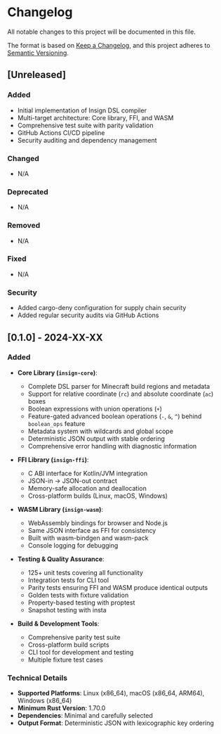 # Changelog

All notable changes to this project will be documented in this file.

The format is based on [Keep a Changelog](https://keepachangelog.com/en/1.0.0/),
and this project adheres to [Semantic Versioning](https://semver.org/spec/v2.0.0.html).

## [Unreleased]

### Added
- Initial implementation of Insign DSL compiler
- Multi-target architecture: Core library, FFI, and WASM
- Comprehensive test suite with parity validation
- GitHub Actions CI/CD pipeline
- Security auditing and dependency management

### Changed
- N/A

### Deprecated
- N/A

### Removed
- N/A

### Fixed
- N/A

### Security
- Added cargo-deny configuration for supply chain security
- Added regular security audits via GitHub Actions

## [0.1.0] - 2024-XX-XX

### Added
- **Core Library (`insign-core`)**:
  - Complete DSL parser for Minecraft build regions and metadata
  - Support for relative coordinate (`rc`) and absolute coordinate (`ac`) boxes
  - Boolean expressions with union operations (`+`)
  - Feature-gated advanced boolean operations (`-`, `&`, `^`) behind `boolean_ops` feature
  - Metadata system with wildcards and global scope
  - Deterministic JSON output with stable ordering
  - Comprehensive error handling with diagnostic information

- **FFI Library (`insign-ffi`)**:
  - C ABI interface for Kotlin/JVM integration
  - JSON-in → JSON-out contract
  - Memory-safe allocation and deallocation
  - Cross-platform builds (Linux, macOS, Windows)

- **WASM Library (`insign-wasm`)**:
  - WebAssembly bindings for browser and Node.js
  - Same JSON interface as FFI for consistency
  - Built with wasm-bindgen and wasm-pack
  - Console logging for debugging

- **Testing & Quality Assurance**:
  - 125+ unit tests covering all functionality
  - Integration tests for CLI tool
  - Parity tests ensuring FFI and WASM produce identical outputs
  - Golden tests with fixture validation
  - Property-based testing with proptest
  - Snapshot testing with insta

- **Build & Development Tools**:
  - Comprehensive parity test suite
  - Cross-platform build scripts
  - CLI tool for development and testing
  - Multiple fixture test cases

### Technical Details
- **Supported Platforms**: Linux (x86_64), macOS (x86_64, ARM64), Windows (x86_64)
- **Minimum Rust Version**: 1.70.0
- **Dependencies**: Minimal and carefully selected
- **Output Format**: Deterministic JSON with lexicographic key ordering
